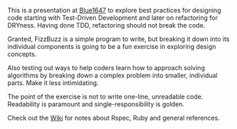 This is a presentation at [Blue1647](www.blue1647.com) to explore best practices for designing code starting with Test-Driven Development and later on refactoring for DRYness. Having done TDD, refactoring should not break the code.

Granted, FizzBuzz is a simple program to write, but breaking it down into its individual components is going to be a fun exercise in exploring design concepts.

Also testing out ways to help coders learn how to approach solving algorithms by breaking down a complex problem into smaller, individual parts. Make it less intimidating.

The point of the exercise is not to write one-line, unreadable code. Readability is paramount and single-responsibility is golden. 

Check out the [Wiki](https://github.com/ThuyNT13/fizzbuzz-tdd/wiki) for notes about Rspec, Ruby and general references.
